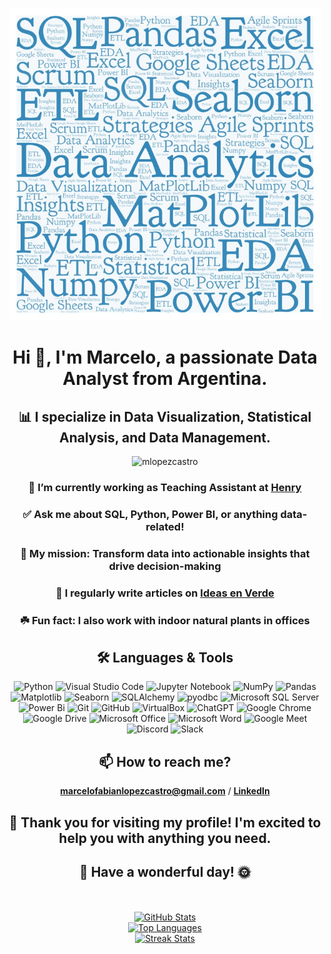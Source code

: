 <p align="center">     

  <img src="https://github.com/MLopezCastro/Images/blob/main/nube%20palabras.jpeg" alt="Descripción de la imagen" width="500" height="500"/>
</p>

<h1 align="center">Hi 👋, I'm Marcelo, a passionate Data Analyst from Argentina.</h1>

<h2 align="center">📊 I specialize in Data Visualization, Statistical Analysis, and Data Management.</h2>

<p align="center"> 
  <img src="https://komarev.com/ghpvc/?username=mlopezcastro&label=Profile%20views&color=0e75b6&style=flat" alt="mlopezcastro" /> 
</p>

<h3 align="center"> 🥇 I’m currently working as <strong>Teaching Assistant</strong> at <a href="https://www.soyhenry.com">Henry</a> </h3>

<h3 align="center"> ✅ Ask me about <strong>SQL</strong>, <strong>Python</strong>, <strong>Power BI</strong>, or anything data-related! </h3>

<h3 align="center"> 🎯 My mission: <strong>Transform data into actionable insights that drive decision-making</strong> </h3>

<h3 align="center"> 📝 I regularly write articles on <a href="https://ideasenverde.com.ar/">Ideas en Verde</a> </h3>

<h3 align="center"> ☘️ Fun fact: I also work with indoor natural plants in offices </h3>

<h2 align="center"> 🛠️ Languages & Tools </h2>

<div align="center">  
  
![Python](https://img.shields.io/badge/python-%2314354C.svg?style=for-the-badge&logo=python&logoColor=white)
![Visual Studio Code](https://img.shields.io/badge/Visual%20Studio%20Code-0078d7.svg?style=for-the-badge&logo=visual-studio-code&logoColor=white) 
![Jupyter Notebook](https://img.shields.io/badge/jupyter-%23FA0F00.svg?style=for-the-badge&logo=jupyter&logoColor=white) 
![NumPy](https://img.shields.io/badge/numpy-%23013243.svg?style=for-the-badge&logo=numpy&logoColor=white) 
![Pandas](https://img.shields.io/badge/pandas-%23150458.svg?style=for-the-badge&logo=pandas&logoColor=white) 
![Matplotlib](https://img.shields.io/badge/Matplotlib-%233A4E8C.svg?style=for-the-badge&logo=matplotlib&logoColor=white) 
![Seaborn](https://img.shields.io/badge/Seaborn-%2305A3D6.svg?style=for-the-badge&logo=Seaborn&logoColor=white) 
![SQLAlchemy](https://img.shields.io/badge/sqlalchemy-FCA121?style=for-the-badge&logo=sqlalchemy&logoColor=white)
![pyodbc](https://img.shields.io/badge/pyodbc-%2314354C.svg?style=for-the-badge&logo=python&logoColor=white)
![Microsoft SQL Server](https://img.shields.io/badge/Microsoft%20SQL%20Server-CC2927?style=for-the-badge&logo=microsoft%20sql%20server&logoColor=white)
![Power Bi](https://img.shields.io/badge/power_bi-F2C811?style=for-the-badge&logo=powerbi&logoColor=black) 
![Git](https://img.shields.io/badge/git-%23F05033.svg?style=for-the-badge&logo=git&logoColor=white) 
![GitHub](https://img.shields.io/badge/github-%23121011.svg?style=for-the-badge&logo=github&logoColor=white)
![VirtualBox](https://img.shields.io/badge/VirtualBox-183A61?style=for-the-badge&logo=virtualbox&logoColor=white)
![ChatGPT](https://img.shields.io/badge/chatGPT-74aa9c?style=for-the-badge&logo=openai&logoColor=white) 
![Google Chrome](https://img.shields.io/badge/Google%20Chrome-4285F4?style=for-the-badge&logo=GoogleChrome&logoColor=white) 
![Google Drive](https://img.shields.io/badge/Google%20Drive-4285F4?style=for-the-badge&logo=googledrive&logoColor=white) 
![Microsoft Office](https://img.shields.io/badge/Microsoft_Office-D83B01?style=for-the-badge&logo=microsoft-office&logoColor=white)
![Microsoft Word](https://img.shields.io/badge/Microsoft_Word-2B579A?style=for-the-badge&logo=microsoft-word&logoColor=white) 
![Google Meet](https://img.shields.io/badge/Google%20Meet-00897B?style=for-the-badge&logo=google-meet&logoColor=white) 
![Discord](https://img.shields.io/badge/Discord-%235865F2.svg?style=for-the-badge&logo=discord&logoColor=white) 
![Slack](https://img.shields.io/badge/Slack-4A154B?style=for-the-badge&logo=slack&logoColor=white)

</div>

<h2 align="center">  
  📫 <strong>How to reach me?</strong> 
</h2> 

<div align="center">
  <strong><a href="mailto:marcelofabianlopezcastro@gmail.com">marcelofabianlopezcastro@gmail.com</a></strong> / 
  <strong><a href="https://linkedin.com/in/marceloflopez/">LinkedIn</a></strong>
</div>

<h2 align="center">
💌 Thank you for visiting my profile! I'm excited to help you with anything you need. 
</h2>

<h2 align="center"> 
🌼 Have a wonderful day! 🌞
</h2>

<br>
<br>

<div align="center">
  <a href="https://github.com/anuraghazra/github-readme-stats">
    <img src="https://github-readme-stats.vercel.app/api?username=MLopezCastro&theme=default&show_icons=true&hide_border=true" alt="GitHub Stats"/>
  </a>
</div>

<div align="center">
  <a href="https://github-readme-stats.vercel.app/api/top-langs/?username=MLopezCastro&theme=default&show_icons=true&hide_border=true&layout=compact">
    <img src="https://github-readme-stats.vercel.app/api/top-langs/?username=MLopezCastro&theme=default&show_icons=true&hide_border=true&layout=compact" alt="Top Languages"/>
  </a>
</div>

<div align="center">
  <a href="https://github-readme-streak-stats.herokuapp.com/?user=MLopezCastro&theme=default&hide_border=true">
    <img src="https://github-readme-streak-stats.herokuapp.com/?user=MLopezCastro&theme=default&hide_border=true" alt="Streak Stats"/>
  </a>
</div>

